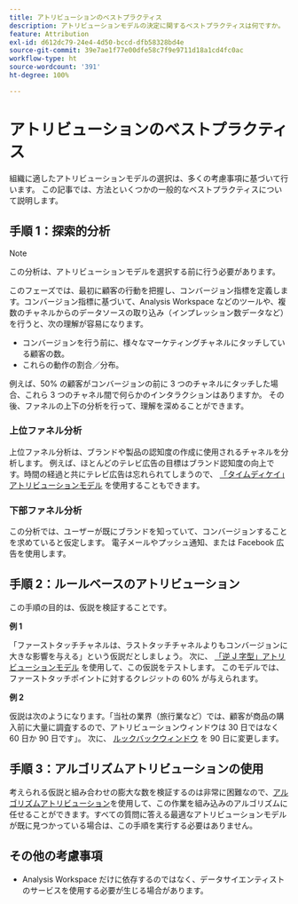 ```yaml
---
title: アトリビューションのベストプラクティス
description: アトリビューションモデルの決定に関するベストプラクティスは何ですか。
feature: Attribution
exl-id: d612dc79-24e4-4d50-bccd-dfb58328bd4e
source-git-commit: 39e7ae1f77e00dfe58c7f9e9711d18a1cd4fc0ac
workflow-type: ht
source-wordcount: '391'
ht-degree: 100%

---
```


# アトリビューションのベストプラクティス

組織に適したアトリビューションモデルの選択は、多くの考慮事項に基づいて行います。 この記事では、方法といくつかの一般的なベストプラクティスについて説明します。

## 手順 1：探索的分析

>[!NOTE]
>この分析は、アトリビューションモデルを選択する前に行う必要があります。

このフェーズでは、最初に顧客の行動を把握し、コンバージョン指標を定義します。コンバージョン指標に基づいて、Analysis Workspace などのツールや、複数のチャネルからのデータソースの取り込み（インプレッション数データなど）を行うと、次の理解が容易になります。

* コンバージョンを行う前に、様々なマーケティングチャネルにタッチしている顧客の数。
* これらの動作の割合／分布。

例えば、50% の顧客がコンバージョンの前に 3 つのチャネルにタッチした場合、これら 3 つのチャネル間で何らかのインタラクションはありますか。
その後、ファネルの上下の分析を行って、理解を深めることができます。

### 上位ファネル分析

上位ファネル分析は、ブランドや製品の認知度の作成に使用されるチャネルを分析します。 例えば、ほとんどのテレビ広告の目標はブランド認知度の向上です。時間の経過と共にテレビ広告は忘れられてしまうので、 [「タイムディケイ」アトリビューションモデル](/help/analysis-workspace/attribution/models.md) を使用することもできます。

### 下部ファネル分析

この分析では、ユーザーが既にブランドを知っていて、コンバージョンすることを求めていると仮定します。 電子メールやプッシュ通知、または Facebook 広告を使用します。

## 手順 2：ルールベースのアトリビューション

この手順の目的は、仮説を検証することです。

**例 1**

「ファーストタッチチャネルは、ラストタッチチャネルよりもコンバージョンに大きな影響を与える」という仮説だとしましょう。 次に、 [「逆 J 字型」アトリビューションモデル](/help/analysis-workspace/attribution/models.md) を使用して、この仮説をテストします。 このモデルでは、ファーストタッチポイントに対するクレジットの 60% が与えられます。

**例 2**

仮説は次のようになります。「当社の業界（旅行業など）では、顧客が商品の購入前に大量に調査するので、アトリビューションウィンドウは 30 日ではなく 60 日か 90 日です」。 次に、 [ルックバックウィンドウ](https://experienceleague.adobe.com/docs/analytics-platform/using/cja-workspace/attribution/models.html?lang=ja#lookback-windows) を 90 日に変更します。

## 手順 3：アルゴリズムアトリビューションの使用

考えられる仮説と組み合わせの膨大な数を検証するのは非常に困難なので、[アルゴリズムアトリビューション](/help/analysis-workspace/attribution/algorithmic.md)を使用して、この作業を組み込みのアルゴリズムに任せることができます。すべての質問に答える最適なアトリビューションモデルが既に見つかっている場合は、この手順を実行する必要はありません。

## その他の考慮事項

* Analysis Workspace だけに依存するのではなく、データサイエンティストのサービスを使用する必要が生じる場合があります。
